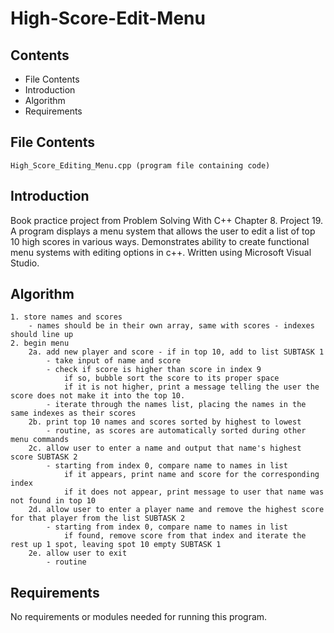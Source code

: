 # High-Score-Edit-Menu

Contents
---------------------
* File Contents
* Introduction
* Algorithm
* Requirements

## File Contents
	
	High_Score_Editing_Menu.cpp (program file containing code)

## Introduction
Book practice project from Problem Solving With C++ Chapter 8. Project 19.
A program displays a menu system that allows the user to edit a list of top 10 high scores in various ways. Demonstrates ability to create functional menu systems with editing options in c++.
Written using Microsoft Visual Studio. 

## Algorithm

	1. store names and scores
		- names should be in their own array, same with scores - indexes should line up
	2. begin menu
		2a. add new player and score - if in top 10, add to list SUBTASK 1
			- take input of name and score
			- check if score is higher than score in index 9
				if so, bubble sort the score to its proper space
				if it is not higher, print a message telling the user the score does not make it into the top 10.
			- iterate through the names list, placing the names in the same indexes as their scores
		2b. print top 10 names and scores sorted by highest to lowest
			- routine, as scores are automatically sorted during other menu commands
		2c. allow user to enter a name and output that name's highest score SUBTASK 2
			- starting from index 0, compare name to names in list
				if it appears, print name and score for the corresponding index
				if it does not appear, print message to user that name was not found in top 10
		2d. allow user to enter a player name and remove the highest score for that player from the list SUBTASK 2
			- starting from index 0, compare name to names in list
				if found, remove score from that index and iterate the rest up 1 spot, leaving spot 10 empty SUBTASK 1
		2e. allow user to exit
			- routine

## Requirements
No requirements or modules needed for running this program.
